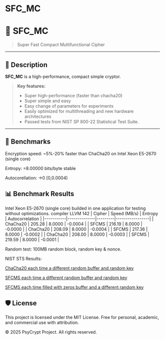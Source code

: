 # SFC_MC


# 🚀 SFC_MC

> Super Fast Compact Multifunctional Cipher

---

## 📖 Description

**SFC_MC** is a high-performance, compact simple cryptor.  

> **Key features:**
> - Super high-performance (faster than chacha20)
> - Super simple and easy
> - Easy change of parameters for experiments
> - Easily optimized for multithreading and new hardware architectures
> - Passed tests from NIST SP 800-22 Statistical Test Suite.

---

## 🧪 Benchmarks
Encryption speed: ~5%-20% faster than ChaCha20 on Intel Xeon E5-2670 (single core)

Entropy: =8.00000 bits/byte stable

Autocorellation: ->0  [0,0.0004)

## 📊 Benchmark Results
Intel Xeon E5-2670 (single core)
builded in one application for testing without optimizations. compiler LLVM 142
| Cipher    | Speed (MB/s) | Entropy | Autocorrelation |
|-----------|--------------|---------|-----------------|
| ChaCha20  | 205.28       | 8.0000  | -0.0004          |
| SFCMS     | 216.19       | 8.0000  | -0.0000          |
| ChaCha20  | 208.09       | 8.0000  | -0.0004          |
| SFCMS     | 217.36       | 8.0000  | -0.0002          |
| ChaCha20  | 208.00       | 8.0000  | -0.0003          |
| SFCMS     | 219.59       | 8.0000  | -0.0001          |

Random test: 100MB random block, random key & nonce.


NIST STS Results:

[ChaCha20 each time a different random buffer and random key](Results/chachaRND.txt)

[SFCMS each time a different random buffer and random key](Results/SFMC_RND.txt)

[SFCMS each time filled with zeros buffer and a different random key](Results/SFMC_0.txt)


## 🛡 License
This project is licensed under the MIT License.
Free for personal, academic, and commercial use with attribution.

© 2025 PsyCrypt Project. All rights reserved.



